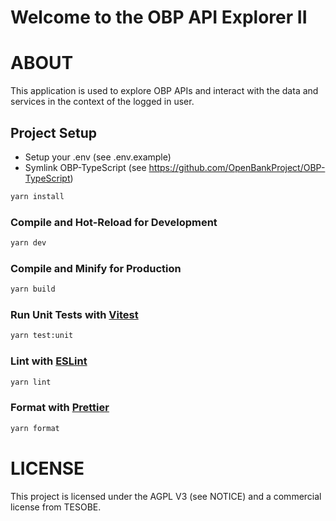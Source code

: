 Welcome to the OBP API Explorer II
=================================

# ABOUT

This application is used to explore OBP APIs and interact with the data and services in the context of the logged in user.



## Project Setup

  * Setup your .env (see .env.example)
  * Symlink OBP-TypeScript (see https://github.com/OpenBankProject/OBP-TypeScript)

```sh
yarn install
```

### Compile and Hot-Reload for Development

```sh
yarn dev
```

### Compile and Minify for Production

```sh
yarn build
```

### Run Unit Tests with [Vitest](https://vitest.dev/)

```sh
yarn test:unit
```

### Lint with [ESLint](https://eslint.org/)

```sh
yarn lint
```

### Format with [Prettier](https://prettier.io/)

```sh
yarn format
```


# LICENSE

This project is licensed under the AGPL V3 (see NOTICE) and a commercial license from TESOBE.

